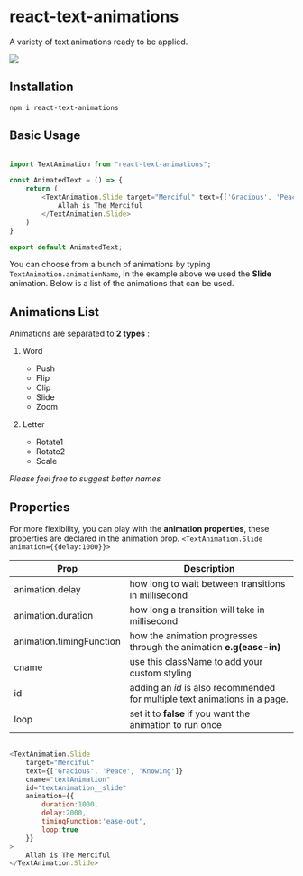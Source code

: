 # react-text-animations
A variety of text animations ready to be applied.


![](https://github.com/dawoodsa/react-text-animations/blob/master/example.gif?raw=true)

## Installation
`npm i react-text-animations`

## Basic Usage
```javascript

import TextAnimation from "react-text-animations";

const AnimatedText = () => {
    return (
        <TextAnimation.Slide target="Merciful" text={['Gracious', 'Peace', 'Knowing']}>
            Allah is The Merciful
        </TextAnimation.Slide>
    )
}

export default AnimatedText;
```

You can choose from a bunch of animations by typing `TextAnimation.animationName`, In the example above we used the **Slide** animation. Below is a list of the animations that can be used.



## Animations List

Animations are separated to **2 types** :

1. Word
    * Push
    * Flip
    * Clip
    * Slide
    * Zoom
    
2. Letter
    * Rotate1 
    * Rotate2 
    * Scale
    
*Please feel free to suggest better names*



## Properties

For more flexibility, you can play with the **animation properties**, these properties are declared in the animation prop. `<TextAnimation.Slide animation={{delay:1000}}>`

| Prop  | Description |
| ------------- | ------------- |
| animation.delay  | how long to wait between transitions in millisecond  |
| animation.duration  | how long a transition will take in millisecond  |
| animation.timingFunction | how the animation progresses through the animation **e.g(ease-in)**|
| cname | use this className to add your custom styling |
| id | adding an *id* is also recommended for multiple text animations in a page. |
| loop | set it to **false** if you want the animation to run once |




```javascript

<TextAnimation.Slide 
    target="Merciful" 
    text={['Gracious', 'Peace', 'Knowing']} 
    cname="textAnimation"
    id="textAnimation__slide"
    animation={{
        duration:1000,
        delay:2000,
        timingFunction:'ease-out',
        loop:true
    }}
>
    Allah is The Merciful
</TextAnimation.Slide>

```
